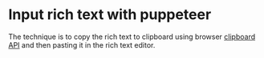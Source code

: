 # Input rich text with puppeteer

The technique is to copy the rich text to clipboard using browser [clipboard API](https://web.dev/async-clipboard/) and then pasting it in the rich text editor.
